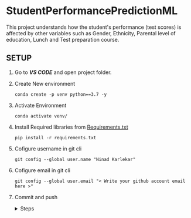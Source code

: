 # StudentPerformancePredictionML
This project understands how the student's performance (test scores) is affected by other variables such as Gender, Ethnicity, Parental level of education, Lunch and Test preparation course.



## SETUP

1. Go to ***VS CODE*** and open project folder.

2. Create New environment

    ```
    conda create -p venv python==3.7 -y
    ``` 

3. Activate Environment
    ```
    conda activate venv/
    ```

4. Install Required libraries from [Requirements.txt](/requirements.txt)
    ```
    pip install -r requirements.txt
    ```

5. Cofigure username in git cli
    ```
    git config --global user.name "Ninad Karlekar"
    ```

6. Cofigure email in git cli
    ```
    git config --global user.email "< Write your github account email here >"
    ```

7. Commit and push

    <details>
    <summary>Steps</summary>
    <br>

    1. Add File
        1. Add a **single** file

            ``` 
            git add requirements.txt
            ```

        2. Add **all** files

            ```
            git add .
            ```

    2. To see **status**
        ```
        git status
        ```

    3. To **commit** with message
        ```
        git commit -m "Write message here"
        ```

    4. To **push** changes
        ```
        git push origin main
        ```

    </details>
    <br>